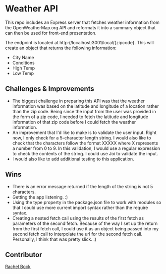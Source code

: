 # Weather API

This repo includes an Express server that fetches weather information from the OpenWeatherMap.org API and reformats it into a summary object that can then be used for front-end presentation.

The endpoint is located at http://localhost:3001/local/{zipcode}.  This will create an object that returns the following information:
- City Name
- Conditions
- High Temp
- Low Temp

## Challenges & Improvements

- The biggest challenge in preparing this API was that the weather information was based on the latitude and longitude of a location rather than the zip code. Being since the input from the user was provided in the form of a zip code, I needed to fetch the latitude and longitude information of that zip code before I could fetch the weather information.
- An improvement that I'd like to make is to validate the user input.  Right now, I only check for a 5-character length string.  I would also like to check that the characters follow the format XXXXX where X represents a number from 0 to 9.  In this validation, I would use a regular expression to check the contents of the string.  I could use Joi to validate the input.
- I would also like to add additional testing to this application.

## Wins
 - There is an error message returned if the length of the string is not 5 characters.
 - Getting the app listening. :) 
 - Using the type property in the package.json file to work with modules so that I could use more current import syntax rather than the require syntax.
 - Creating a nested fetch call using the results of the first fetch as parameters of the second fetch.  Because of the way I set up the return from the first fetch call, I could use it as an object being passed into my second fetch call to interpolate the url for the second fetch call.  Personally, I think that was pretty slick.  :)

## Contributor
[Rachel Bock](https://www.linkedin.com/in/rachelbock)
